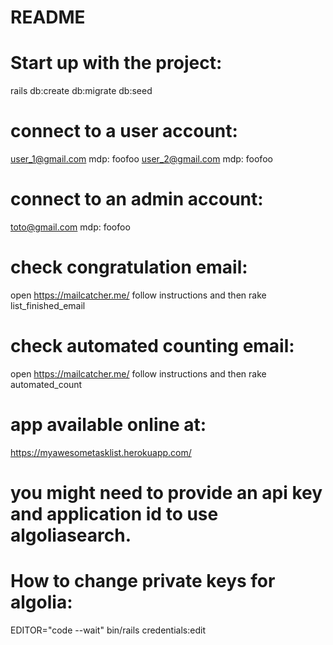 # README

# Start up with the project: 
rails db:create db:migrate db:seed 

# connect to a user account: 
user_1@gmail.com mdp: foofoo
user_2@gmail.com mdp: foofoo

# connect to an admin account: 
toto@gmail.com mdp: foofoo

# check congratulation email: 
open https://mailcatcher.me/ follow instructions and then rake list_finished_email

# check automated counting email: 
open https://mailcatcher.me/ follow instructions and then rake automated_count

# app available online at:
https://myawesometasklist.herokuapp.com/

# you might need to provide an api key and application id to use algoliasearch.

# How to change private keys for algolia:
EDITOR="code --wait" bin/rails credentials:edit
